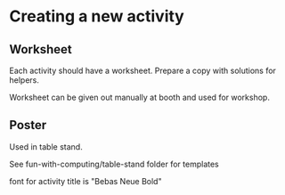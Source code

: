 # Creating a new activity

## Worksheet
Each activity should have a worksheet. Prepare a copy with solutions for
helpers.

Worksheet can be given out manually at booth and used for workshop.

## Poster
Used in table stand.

See fun-with-computing/table-stand folder for templates

font for activity title is "Bebas Neue Bold"
